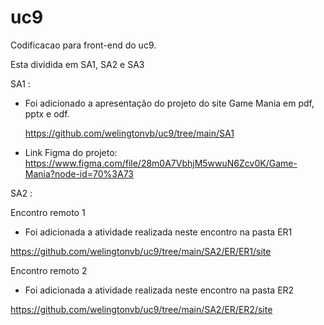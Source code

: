 # uc9

Codificacao para front-end do uc9.

Esta dividida em SA1, SA2 e SA3

SA1 :

- Foi adicionado a apresentação do projeto do site Game Mania em pdf, pptx e odf.

  https://github.com/welingtonvb/uc9/tree/main/SA1

- Link Figma do projeto: https://www.figma.com/file/28m0A7VbhjM5wwuN6Zcv0K/Game-Mania?node-id=70%3A73  

SA2 :

Encontro remoto 1

- Foi adicionada a atividade realizada neste encontro na pasta ER1

https://github.com/welingtonvb/uc9/tree/main/SA2/ER/ER1/site

Encontro remoto 2

- Foi adicionada a atividade realizada neste encontro na pasta ER2

https://github.com/welingtonvb/uc9/tree/main/SA2/ER/ER2/site

